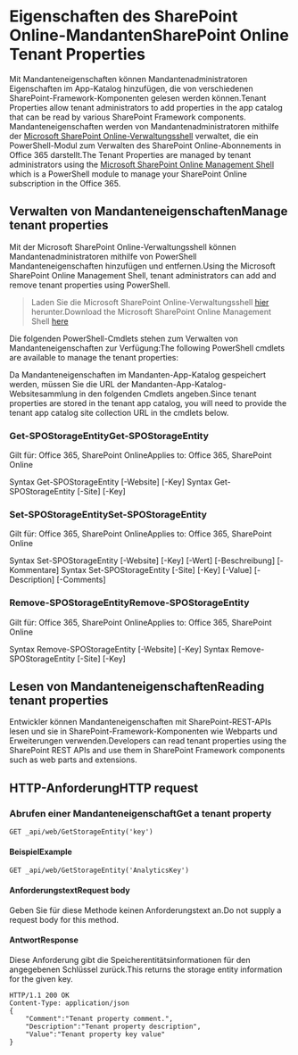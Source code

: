 # <a name="sharepoint-online-tenant-properties"></a><span data-ttu-id="e97e9-101">Eigenschaften des SharePoint Online-Mandanten</span><span class="sxs-lookup"><span data-stu-id="e97e9-101">SharePoint Online Tenant Properties</span></span>

<span data-ttu-id="e97e9-102">Mit Mandanteneigenschaften können Mandantenadministratoren Eigenschaften im App-Katalog hinzufügen, die von verschiedenen SharePoint-Framework-Komponenten gelesen werden können.</span><span class="sxs-lookup"><span data-stu-id="e97e9-102">Tenant Properties allow tenant administrators to add properties in the app catalog that can be read by various SharePoint Framework components.</span></span> <span data-ttu-id="e97e9-103">Mandanteneigenschaften werden von Mandantenadministratoren mithilfe der [Microsoft SharePoint Online-Verwaltungsshell](https://technet.microsoft.com/de-DE/library/fp161372.aspx) verwaltet, die ein PowerShell-Modul zum Verwalten des SharePoint Online-Abonnements in Office 365 darstellt.</span><span class="sxs-lookup"><span data-stu-id="e97e9-103">The Tenant Properties are managed by tenant administrators using the [Microsoft SharePoint Online Management Shell](https://technet.microsoft.com/de-DE/library/fp161372.aspx) which is a PowerShell module to manage your SharePoint Online subscription in the Office 365.</span></span>

## <a name="manage-tenant-properties"></a><span data-ttu-id="e97e9-104">Verwalten von Mandanteneigenschaften</span><span class="sxs-lookup"><span data-stu-id="e97e9-104">Manage tenant properties</span></span>

<span data-ttu-id="e97e9-105">Mit der Microsoft SharePoint Online-Verwaltungsshell können Mandantenadministratoren mithilfe von PowerShell Mandanteneigenschaften hinzufügen und entfernen.</span><span class="sxs-lookup"><span data-stu-id="e97e9-105">Using the Microsoft SharePoint Online Management Shell, tenant administrators can add and remove tenant properties using PowerShell.</span></span> 

> <span data-ttu-id="e97e9-106">Laden Sie die Microsoft SharePoint Online-Verwaltungsshell [hier](https://www.microsoft.com/en-us/download/details.aspx?id=35588) herunter.</span><span class="sxs-lookup"><span data-stu-id="e97e9-106">Download the Microsoft SharePoint Online Management Shell [here](https://www.microsoft.com/en-us/download/details.aspx?id=35588)</span></span>

<span data-ttu-id="e97e9-107">Die folgenden PowerShell-Cmdlets stehen zum Verwalten von Mandanteneigenschaften zur Verfügung:</span><span class="sxs-lookup"><span data-stu-id="e97e9-107">The following PowerShell cmdlets are available to manage the tenant properties:</span></span>

<span data-ttu-id="e97e9-108">Da Mandanteneigenschaften im Mandanten-App-Katalog gespeichert werden, müssen Sie die URL der Mandanten-App-Katalog-Websitesammlung in den folgenden Cmdlets angeben.</span><span class="sxs-lookup"><span data-stu-id="e97e9-108">Since tenant properties are stored in the tenant app catalog, you will need to provide the tenant app catalog site collection URL in the cmdlets below.</span></span>

### <a name="get-spostorageentity"></a><span data-ttu-id="e97e9-109">Get-SPOStorageEntity</span><span class="sxs-lookup"><span data-stu-id="e97e9-109">Get-SPOStorageEntity</span></span>
<span data-ttu-id="e97e9-110">Gilt für: Office 365, SharePoint Online</span><span class="sxs-lookup"><span data-stu-id="e97e9-110">Applies to: Office 365, SharePoint Online</span></span>

<span data-ttu-id="e97e9-111">Syntax Get-SPOStorageEntity [-Website] <AppCatalogSiteURL> [-Key] <String></span><span class="sxs-lookup"><span data-stu-id="e97e9-111">Syntax Get-SPOStorageEntity [-Site] <AppCatalogSiteURL> [-Key] <String></span></span>

### <a name="set-spostorageentity"></a><span data-ttu-id="e97e9-112">Set-SPOStorageEntity</span><span class="sxs-lookup"><span data-stu-id="e97e9-112">Set-SPOStorageEntity</span></span>
<span data-ttu-id="e97e9-113">Gilt für: Office 365, SharePoint Online</span><span class="sxs-lookup"><span data-stu-id="e97e9-113">Applies to: Office 365, SharePoint Online</span></span>

<span data-ttu-id="e97e9-114">Syntax Set-SPOStorageEntity [-Website] <AppCatalogSiteURL> [-Key] <String> [-Wert] <String> [-Beschreibung] <String> [-Kommentare] <String></span><span class="sxs-lookup"><span data-stu-id="e97e9-114">Syntax Set-SPOStorageEntity [-Site] <AppCatalogSiteURL> [-Key] <String> [-Value] <String> [-Description] <String> [-Comments] <String></span></span>

### <a name="remove-spostorageentity"></a><span data-ttu-id="e97e9-115">Remove-SPOStorageEntity</span><span class="sxs-lookup"><span data-stu-id="e97e9-115">Remove-SPOStorageEntity</span></span>
<span data-ttu-id="e97e9-116">Gilt für: Office 365, SharePoint Online</span><span class="sxs-lookup"><span data-stu-id="e97e9-116">Applies to: Office 365, SharePoint Online</span></span>

<span data-ttu-id="e97e9-117">Syntax Remove-SPOStorageEntity [-Website] <AppCatalogSiteURL> [-Key] <String></span><span class="sxs-lookup"><span data-stu-id="e97e9-117">Syntax Remove-SPOStorageEntity [-Site] <AppCatalogSiteURL> [-Key] <String></span></span>

## <a name="reading-tenant-properties"></a><span data-ttu-id="e97e9-118">Lesen von Mandanteneigenschaften</span><span class="sxs-lookup"><span data-stu-id="e97e9-118">Reading tenant properties</span></span>

<span data-ttu-id="e97e9-119">Entwickler können Mandanteneigenschaften mit SharePoint-REST-APIs lesen und sie in SharePoint-Framework-Komponenten wie Webparts und Erweiterungen verwenden.</span><span class="sxs-lookup"><span data-stu-id="e97e9-119">Developers can read tenant properties using the SharePoint REST APIs and use them in SharePoint Framework components such as web parts and extensions.</span></span>

## <a name="http-request"></a><span data-ttu-id="e97e9-120">HTTP-Anforderung</span><span class="sxs-lookup"><span data-stu-id="e97e9-120">HTTP request</span></span>

### <a name="get-a-tenant-property"></a><span data-ttu-id="e97e9-121">Abrufen einer Mandanteneigenschaft</span><span class="sxs-lookup"><span data-stu-id="e97e9-121">Get a tenant property</span></span>

```text
GET _api/web/GetStorageEntity('key')
```

#### <a name="example"></a><span data-ttu-id="e97e9-122">Beispiel</span><span class="sxs-lookup"><span data-stu-id="e97e9-122">Example</span></span>

```text
GET _api/web/GetStorageEntity('AnalyticsKey')
```

#### <a name="request-body"></a><span data-ttu-id="e97e9-123">Anforderungstext</span><span class="sxs-lookup"><span data-stu-id="e97e9-123">Request body</span></span>

<span data-ttu-id="e97e9-124">Geben Sie für diese Methode keinen Anforderungstext an.</span><span class="sxs-lookup"><span data-stu-id="e97e9-124">Do not supply a request body for this method.</span></span>

#### <a name="response"></a><span data-ttu-id="e97e9-125">Antwort</span><span class="sxs-lookup"><span data-stu-id="e97e9-125">Response</span></span>

<span data-ttu-id="e97e9-126">Diese Anforderung gibt die Speicherentitätsinformationen für den angegebenen Schlüssel zurück.</span><span class="sxs-lookup"><span data-stu-id="e97e9-126">This returns the storage entity information for the given key.</span></span>

```text
HTTP/1.1 200 OK
Content-Type: application/json
{
    "Comment":"Tenant property comment.",
    "Description":"Tenant property description",
    "Value":"Tenant property key value"
}
```
